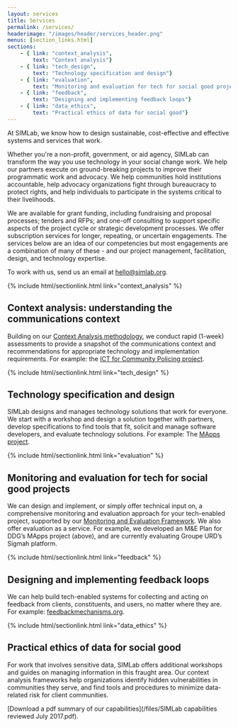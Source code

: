```yaml
---
layout: services
title: Services
permalink: /services/
headerimage: "/images/header/services_header.png"
menus: [section_links.html]
sections:
    - { link: "context_analysis",
        text: "Context analysis"}
    - { link: "tech_design",
        text: "Technology specification and design"}
    - { link: "evaluation",
        text: "Monitoring and evaluation for tech for social good projects"}
    - { link: "feedback",
        text: "Designing and implementing feedback loops"}
    - { link: "data_ethics",
        text: "Practical ethics of data for social good"}
---
```


<span class="larger-bolder"> At SIMLab, we know how to design sustainable, cost-effective and effective systems and services that work.</span>

Whether you're a non-profit, government, or aid agency, SIMLab can transform the way you use technology in your social change work. We help our partners execute on ground-breaking projects to improve their programmatic work and advocacy. We help communities hold institutions accountable, help advocacy organizations fight through bureaucracy to protect rights, and help individuals to participate in the systems critical to their livelihoods.

We are available for grant funding, including fundraising and proposal processes; tenders and RFPs; and one-off consulting to support specific aspects of the project cycle or strategic development processes. We offer subscription services for longer, repeating, or uncertain engagements. The services below are an idea of our competencies but most engagements are a combination of many of these - and our project management, facilitation, design, and technology expertise.

To work with us, send us an email at [hello@simlab.org](mailto:hello@simlab.org).

{% include html/sectionlink.html link="context_analysis" %}

## Context analysis: understanding the communications context
Building on our [Context Analysis methodology](http://simlab.org/resources/contextanalysis), we conduct rapid (1-week) assessments to provide a snapshot of the communications context and recommendations for appropriate technology and implementation requirements. For example: the [ICT for Community Policing project](http://simlab.org/blog/2017/01/31/icts-and-human-security/).

{% include html/sectionlink.html link="tech_design" %}

## Technology specification and design
SIMLab designs and manages technology solutions that work for everyone. We start with a workshop and design a solution together with partners, develop specifications to find tools that fit, solicit and manage software developers, and evaluate technology solutions. For example: The [MApps project](http://www.elrha.org/hif-blog/linking-affected-communities-to-mine-action-in-ukraine-phase-1-of-developing-platforms/).


{% include html/sectionlink.html link="evaluation" %}

## Monitoring and evaluation for tech for social good projects
We can design and implement, or simply offer technical input on, a comprehensive monitoring and evaluation approach for your tech-enabled project, supported by our [Monitoring and Evaluation Framework](http://www.simlab.org/resources/mandeoftech). We also offer evaluation as a service. For example, we developed an M&E Plan for DDG’s MApps project (above), and are currently evaluating Groupe URD’s Sigmah platform.

{% include html/sectionlink.html link="feedback" %}

## Designing and implementing feedback loops
We can help build tech-enabled systems for collecting and acting on feedback from clients, constituents, and users, no matter where they are. For example: [feedbackmechanisms.org](http://feedbackmechanisms.org).

{% include html/sectionlink.html link="data_ethics" %}

## Practical ethics of data for social good
For work that involves sensitive data, SIMLab offers additional workshops and guides on managing information in this fraught area. Our context analysis frameworks help organizations identify hidden vulnerabilities in communities they serve, and find tools and procedures to minimize data-related risk for client communities.

[Download a pdf summary of our capabilities](/files/SIMLab capabilities reviewed July 2017.pdf).
